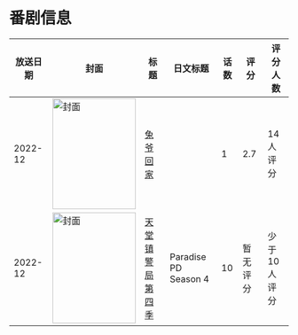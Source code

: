 # 番剧信息

|放送日期|封面|标题|日文标题|话数|评分|评分人数|
|---|---|---|---|---|---|---|
|2022-12|<img src="//lain.bgm.tv/pic/cover/c/b7/73/412215_HP00O.jpg" alt="封面" style="width:150px;height:200px;object-fit:cover;">|[兔爷回家](https://bangumi.tv/subject/412215)||1|2.7|14人评分|
|2022-12|<img src="//lain.bgm.tv/pic/cover/c/5b/c8/439374_g3c9G.jpg" alt="封面" style="width:150px;height:200px;object-fit:cover;">|[天堂镇警局 第四季](https://bangumi.tv/subject/439374)|Paradise PD Season 4|10|暂无评分|少于10人评分|

